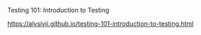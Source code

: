 Testing 101: Introduction to Testing

https://alysivji.github.io/testing-101-introduction-to-testing.html

